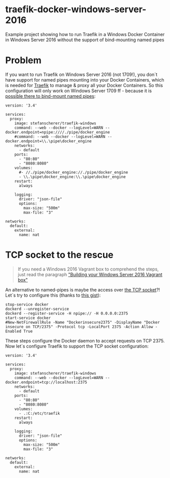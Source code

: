 # traefik-docker-windows-server-2016
Example project showing how to run Traefik in a Windows Docker Container in Windows Server 2016 without the support of bind-mounting named pipes


# Problem

If you want to run Traefik on Windows Server 2016 (not 1709!), you don´t have support for named pipes mounting into your Docker Containers, which is needed for [Traefik](https://traefik.io/) to manage & proxy all your Docker Containers. So this configuration will only work on Windows Server 1709 ff - because it is [possible there to bind-mount named pipes](https://blog.docker.com/2017/09/docker-windows-server-1709/):

```
version: '3.4'

services:
  proxy:
    image: stefanscherer/traefik-windows
    command: --web --docker --logLevel=WARN --docker.endpoint=npipe:////./pipe/docker_engine
    #command: --web --docker --logLevel=WARN --docker.endpoint=\\.\pipe\docker_engine
    networks:
      - default
    ports:
      - "80:80"
      - "8080:8080"
    volumes:
      #- //./pipe/docker_engine://./pipe/docker_engine
      - \\.\pipe\docker_engine:\\.\pipe\docker_engine
    restart:
      always

    logging:
      driver: "json-file"
      options:
        max-size: "500m"
        max-file: "3"

networks:
  default:
    external:
      name: nat

```

# TCP socket to the rescue

> If you need a Windows 2016 Vagrant box to comprehend the steps, just read the paragraph ["Building your Windows Server 2016 Vagrant box"](https://blog.codecentric.de/en/2017/04/ansible-docker-windows-containers-spring-boot/)

An alternative to named-pipes is maybe the access over [the TCP socket](https://docs.microsoft.com/en-us/virtualization/windowscontainers/manage-docker/configure-docker-daemon#configure-docker-with-configuration-file)?! Let´s try to configure this (thanks to [this gist](https://gist.github.com/alexellis/04d5fcc82ad5e9604bab0b6a0cf92bd9)):

```
stop-service docker
dockerd --unregister-service
dockerd --register-service -H npipe:// -H 0.0.0.0:2375
start-service docker
#New-NetFirewallRule -Name "Dockerinsecure2375" -DisplayName "Docker insecure on TCP/2375" -Protocol tcp -LocalPort 2375 -Action Allow -Enabled True
```

These steps configure the Docker daemon to accept requests on TCP 2375. Now let´s configure Traefik to support the TCP socket configuration:

```
version: '3.4'

services:
  proxy:
    image: stefanscherer/traefik-windows
    command: --web --docker --logLevel=WARN --docker.endpoint=tcp://localhost:2375
    networks:
      - default
    ports:
      - "80:80"
      - "8080:8080"
    volumes:
      - .:C:/etc/traefik
    restart:
      always

    logging:
      driver: "json-file"
      options:
        max-size: "500m"
        max-file: "3"

networks:
  default:
    external:
      name: nat
```




